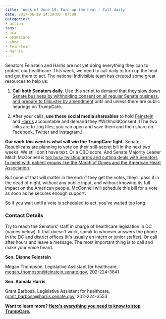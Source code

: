 ```yaml
---
title: 'Week of June 19: Turn up the heat - Call daily'
date: 2017-06-19 14:30:00 -07:00
categories:
- action
tags:
- aca
- obamacare
- ahca
- Feinstein
- Harris
---
```


Senators Feinstein and Harris are not yet doing everything they can to protect our healthcare. This week, we need to call daily to turn up the heat and get them to act. The national Indivisible team has created some great resources to help us:

1. **Call both Senators daily.** Use this script to demand that they [slow down Senate business by withholding consent on all regular Senate business, and prepare to filibuster by amendment](https://www.indivisibleguide.com/resource/withholding-consent-filibuster-amendment-call-script/) until and unless there are public hearings on TrumpCare.

2. After your calls, **use these social media shareables** to hold [Feinstein](/uploads/protect_healthcare_dems-15.jpg) and [Harris](/uploads/protect_healthcare_dems-18.jpg) accountable and demand they #WithholdConsent. (The two links are to .jpg files; you can open and save them and then share on Facebook, Twitter and Instagram.)

**Our work *this week* is what will win the TrumpCare fight.** Senate Republicans are planning to vote on their still-secret bill in the next two weeks. We still don’t have text. Or a CBO score. And Senate Majority Leader Mitch McConnell is [too busy twisting arms and cutting deals with Senators to meet with patient groups like the March of Dimes and the American Heart Association](http://www.latimes.com/politics/la-na-pol-republicans-obamacare-secrecy-20170616-story.html).

But none of that will matter in the end: if they get the votes, they’ll pass it in the dead of night, without any public input, and without knowing its full impact on the American people. McConnell will schedule this bill for a vote as soon as he secures enough support.

So if you wait until a vote is scheduled to act, you’ve waited too long.

### Contact Details

Try to reach the Senators' staff in charge of healthcare legislation in DC (names below). If that doesn't work, speak to whoever answers the phone in the DC and district offices (it's usually an intern or junior staffer). Or call after hours and leave a message. The most important thing is to call and make your voice heard.

**Sen. Dianne Feinstein**

Megan Thompson, Legislative Assistant for healthcare, [megan_thompson@feinstein.senate.gov](mailto:megan_thompson@feinstein.senate.gov), 202-224-3841

**Sen. Kamala Harris**

Grant Barbosa, Legislative Assistant for healthcare, [grant_barbosa@harris.senate.gov](mailto:grant_barbosa@harris.senate.gov), 202-224-3553


**Want to learn more? [Here's everything you need to know to stop TrumpCare.](https://www.indivisibleguide.com/stop-trumpcare/)**